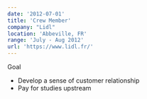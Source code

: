 ```yaml
---
date: '2012-07-01'
title: 'Crew Member'
company: "Lidl"
location: 'Abbeville, FR'
range: 'July - Aug 2012'
url: 'https://www.lidl.fr/'
---
```


Goal

- Develop a sense of customer relationship
- Pay for studies upstream
